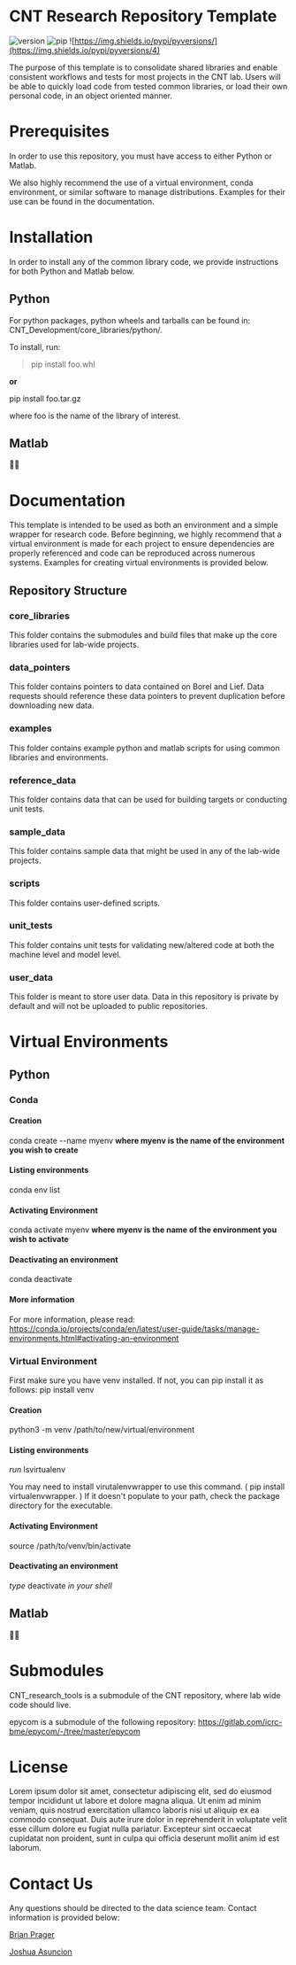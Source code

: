 CNT Research Repository Template
================
![version](https://img.shields.io/badge/version-0.2.1-blue)
![pip](https://img.shields.io/pypi/v/pip.svg)
![https://img.shields.io/pypi/pyversions/](https://img.shields.io/pypi/pyversions/4)

The purpose of this template is to consolidate shared libraries and enable consistent workflows and tests for most projects in the CNT lab. Users will be able to quickly load code from tested common libraries, or load their own personal code, in an object oriented manner.

# Prerequisites
In order to use this repository, you must have access to either Python or Matlab. 

We also highly recommend the use of a virtual environment, conda environment, or similar software to manage distributions. Examples for their use can be found in the documentation.

# Installation

In order to install any of the common library code, we provide instructions for both Python and Matlab below.

## Python
For python packages, python wheels and tarballs can be found in: CNT_Development/core_libraries/python/.

To install, run:

> pip install foo.whl

**or**

pip install foo.tar.gz

where foo is the name of the library of interest.

## Matlab

:woman_shrugging:

# Documentation
This template is intended to be used as both an environment and a simple wrapper for research code. Before beginning, we highly recommend that a virtual environment is made for each project to ensure dependencies are properly referenced and code can be reproduced across numerous systems. Examples for creating virtual environments is provided below.

## Repository Structure

### core_libraries
This folder contains the submodules and build files that make up the core libraries used for lab-wide projects.

### data_pointers
This folder contains pointers to data contained on Borel and Lief. Data requests should reference these data pointers to prevent duplication before downloading new data.

### examples
This folder contains example python and matlab scripts for using common libraries and environments.

### reference_data
This folder contains data that can be used for building targets or conducting unit tests.

### sample_data
This folder contains sample data that might be used in any of the lab-wide projects.

### scripts
This folder contains user-defined scripts.

### unit_tests
This folder contains unit tests for validating new/altered code at both the machine level and model level.

### user_data
This folder is meant to store user data. Data in this repository is private by default and will not be uploaded to public repositories.

# Virtual Environments

## Python

### Conda

#### Creation
conda create --name myenv **where myenv is the name of the environment you wish to create**

#### Listing environments
conda env list

#### Activating Environment
conda activate myenv **where myenv is the name of the environment you wish to activate**

#### Deactivating an environment
conda deactivate

#### More information
For more information, please read: https://conda.io/projects/conda/en/latest/user-guide/tasks/manage-environments.html#activating-an-environment

### Virtual Environment

First make sure you have venv installed. If not, you can pip install it as follows: pip install venv

#### Creation
python3 -m venv /path/to/new/virtual/environment

#### Listing environments
*run* lsvirtualenv

You may need to install virutalenvwrapper to use this command. ( pip install virtualenvwrapper. ) If it doesn't populate to your path, check the package directory for the executable.

#### Activating Environment
source /path/to/venv/bin/activate

#### Deactivating an environment
*type* deactivate *in your shell*

## Matlab

🤷‍♂️

# Submodules
CNT_research_tools is a submodule of the CNT repository, where lab wide code should live.

epycom is a submodule of the following repository: https://gitlab.com/icrc-bme/epycom/-/tree/master/epycom

# License
Lorem ipsum dolor sit amet, consectetur adipiscing elit, sed do eiusmod tempor incididunt ut labore et dolore magna aliqua. Ut enim ad minim veniam, quis nostrud exercitation ullamco laboris nisi ut aliquip ex ea commodo consequat. Duis aute irure dolor in reprehenderit in voluptate velit esse cillum dolore eu fugiat nulla pariatur. Excepteur sint occaecat cupidatat non proident, sunt in culpa qui officia deserunt mollit anim id est laborum.

# Contact Us
Any questions should be directed to the data science team. Contact information is provided below:

[Brian Prager](mailto:bjprager@seas.upenn.edu)

[Joshua Asuncion](mailto:asuncion@seas.upenn.edu)

